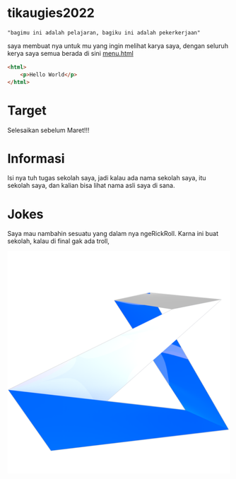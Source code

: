 # tikaugies2022

	"bagimu ini adalah pelajaran, bagiku ini adalah pekerkerjaan"

saya membuat nya untuk mu yang ingin melihat karya saya, dengan seluruh kerya saya semua berada di sini [menu.html](/menu.html)

```html
<html>
	<p>Hello World</p>
</html>
```

# Target
 Selesaikan sebelum Maret!!!

# Informasi
 Isi nya tuh tugas sekolah saya, jadi kalau ada nama sekolah saya, itu sekolah saya, dan kalian bisa lihat nama asli saya di sana.

# Jokes
 Saya mau nambahin sesuatu yang dalam nya ngeRickRoll.
 Karna ini buat sekolah, kalau di final gak ada troll,

![](augies1808.png)
